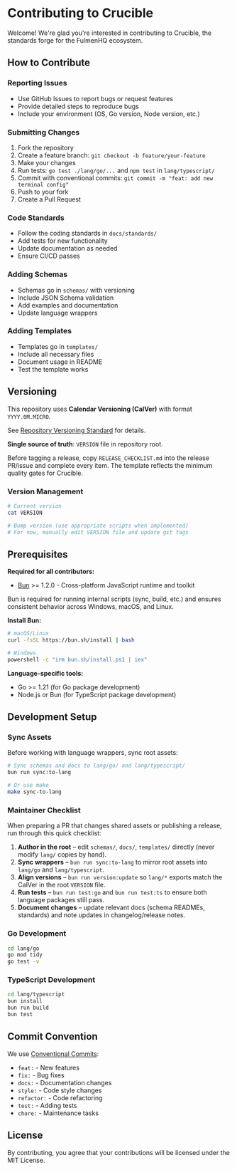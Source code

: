 # Contributing to Crucible

Welcome! We're glad you're interested in contributing to Crucible, the standards forge for the FulmenHQ ecosystem.

## How to Contribute

### Reporting Issues

- Use GitHub Issues to report bugs or request features
- Provide detailed steps to reproduce bugs
- Include your environment (OS, Go version, Node version, etc.)

### Submitting Changes

1. Fork the repository
2. Create a feature branch: `git checkout -b feature/your-feature`
3. Make your changes
4. Run tests: `go test ./lang/go/...` and `npm test` in `lang/typescript/`
5. Commit with conventional commits: `git commit -m "feat: add new terminal config"`
6. Push to your fork
7. Create a Pull Request

### Code Standards

- Follow the coding standards in `docs/standards/`
- Add tests for new functionality
- Update documentation as needed
- Ensure CI/CD passes

### Adding Schemas

- Schemas go in `schemas/` with versioning
- Include JSON Schema validation
- Add examples and documentation
- Update language wrappers

### Adding Templates

- Templates go in `templates/`
- Include all necessary files
- Document usage in README
- Test the template works

## Versioning

This repository uses **Calendar Versioning (CalVer)** with format `YYYY.0M.MICRO`.

See [Repository Versioning Standard](docs/standards/repository-versioning.md) for details.

**Single source of truth**: `VERSION` file in repository root.

Before tagging a release, copy `RELEASE_CHECKLIST.md` into the release PR/issue and complete every item. The template reflects the minimum quality gates for Crucible.

### Version Management

```bash
# Current version
cat VERSION

# Bump version (use appropriate scripts when implemented)
# For now, manually edit VERSION file and update git tags
```

## Prerequisites

**Required for all contributors:**

- [Bun](https://bun.sh) >= 1.2.0 - Cross-platform JavaScript runtime and toolkit

Bun is required for running internal scripts (sync, build, etc.) and ensures consistent behavior across Windows, macOS, and Linux.

**Install Bun:**

```bash
# macOS/Linux
curl -fsSL https://bun.sh/install | bash

# Windows
powershell -c "irm bun.sh/install.ps1 | iex"
```

**Language-specific tools:**

- Go >= 1.21 (for Go package development)
- Node.js or Bun (for TypeScript package development)

## Development Setup

### Sync Assets

Before working with language wrappers, sync root assets:

```bash
# Sync schemas and docs to lang/go/ and lang/typescript/
bun run sync:to-lang

# Or use make
make sync-to-lang
```

### Maintainer Checklist

When preparing a PR that changes shared assets or publishing a release, run through this quick checklist:

1. **Author in the root** – edit `schemas/`, `docs/`, `templates/` directly (never modify `lang/` copies by hand).
2. **Sync wrappers** – `bun run sync:to-lang` to mirror root assets into `lang/go` and `lang/typescript`.
3. **Align versions** – `bun run version:update` so `lang/*` exports match the CalVer in the root `VERSION` file.
4. **Run tests** – `bun run test:go` and `bun run test:ts` to ensure both language packages still pass.
5. **Document changes** – update relevant docs (schema READMEs, standards) and note updates in changelog/release notes.

### Go Development

```bash
cd lang/go
go mod tidy
go test -v
```

### TypeScript Development

```bash
cd lang/typescript
bun install
bun run build
bun test
```

## Commit Convention

We use [Conventional Commits](https://conventionalcommits.org/):

- `feat:` - New features
- `fix:` - Bug fixes
- `docs:` - Documentation changes
- `style:` - Code style changes
- `refactor:` - Code refactoring
- `test:` - Adding tests
- `chore:` - Maintenance tasks

## License

By contributing, you agree that your contributions will be licensed under the MIT License.
